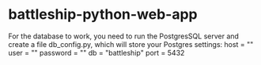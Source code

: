 # battleship-python-web-app

For the database to work, you need to run the PostgresSQL server and create a file db_config.py, which will store your Postgres settings:
host = ""
user = ""
password = ""
db = "battleship"
port = 5432
